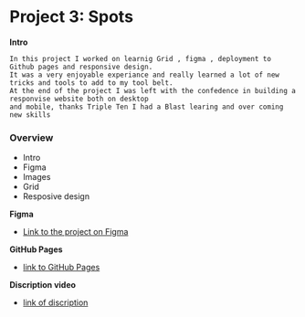 # Project 3: Spots

**Intro**

```
In this project I worked on learnig Grid , figma , deployment to Github pages and responsive design.
It was a very enjoyable experiance and really learned a lot of new tricks and tools to add to my tool belt.
At the end of the project I was left with the confedence in building a responvise website both on desktop
and mobile, thanks Triple Ten I had a Blast learing and over coming new skills
```

### Overview

- Intro
- Figma
- Images
- Grid
- Resposive design



**Figma**

- [Link to the project on Figma](https://www.figma.com/file/BBNm2bC3lj8QQMHlnqRsga/Sprint-3-Project-%E2%80%94-Spots?type=design&node-id=2%3A60&mode=design&t=afgNFybdorZO6cQo-1)

**GitHub Pages**

- [link to GitHub Pages](https://reyesenterprise.github.io/se_project_spots/)

**Discription video**

- [link of discription](https://drive.google.com/file/d/1hx_cIoAKYpdPpzpTFomJTihJMe2za3zq/view?usp=sharing)
